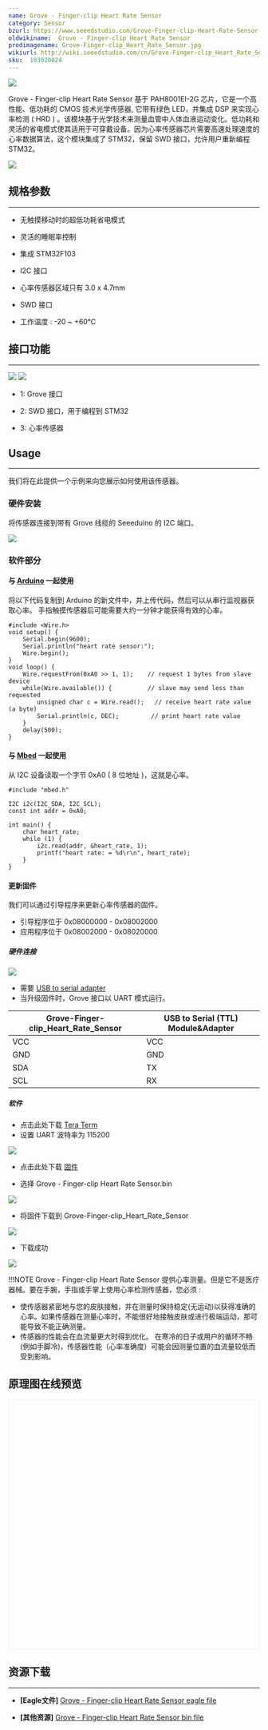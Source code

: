 ```yaml
---
name: Grove - Finger-clip Heart Rate Sensor
category: Sensor
bzurl: https://www.seeedstudio.com/Grove-Finger-clip-Heart-Rate-Sensor-p-2425.html
oldwikiname:  Grove - Finger-clip Heart Rate Sensor
prodimagename: Grove-Finger-clip_Heart_Rate_Sensor.jpg
wikiurl: http://wiki.seeedstudio.com/cn/Grove-Finger-clip_Heart_Rate_Sensor
sku:  103020024
---
```

![](https://github.com/SeeedDocument/Grove-Finger-clip_Heart_Rate_Sensor/raw/master/img/Grove-Finger-clip_Heart_Rate_Sensor.jpg)

Grove - Finger-clip Heart Rate Sensor 基于 PAH8001EI-2G 芯片，它是一个高性能、低功耗的 CMOS 技术光学传感器, 它带有绿色 LED，并集成 DSP 来实现心率检测 ( HRD ) 。该模块基于光学技术来测量血管中人体血液运动变化。低功耗和灵活的省电模式使其适用于可穿戴设备。因为心率传感器芯片需要高速处理速度的心率数据算法，这个模块集成了 STM32，保留 SWD 接口，允许用户重新编程 STM32。

[![](https://github.com/SeeedDocument/wiki_chinese/raw/master/docs/images/click_to_buy.PNG)](https://item.taobao.com/item.htm?spm=a1z10.3-c.w4002-11172317909.12.131f50acJy2zre&id=521666804721)

##  规格参数
---
*   无触摸移动时的超低功耗省电模式

*   灵活的睡眠率控制

*   集成 STM32F103

*   I2C 接口

*   心率传感器区域只有 3.0 x 4.7mm

*   SWD 接口

*   工作温度 : -20 ~ +60℃

##  接口功能
---
![](https://github.com/SeeedDocument/Grove-Finger-clip_Heart_Rate_Sensor/raw/master/img/Finger-clip_Heart_Rate_Sensor_TOP.jpg) ![](https://github.com/SeeedDocument/Grove-Finger-clip_Heart_Rate_Sensor/raw/master/img/Finger-clip_Heart_Rate_Sensor_Bottom.jpg)

*   1: Grove 接口

*   2: SWD 接口，用于编程到 STM32

*   3: 心率传感器

##  Usage
---
我们将在此提供一个示例来向您展示如何使用该传感器。

###  硬件安装

将传感器连接到带有 Grove 线缆的 Seeeduino 的 I2C 端口。

![](https://github.com/SeeedDocument/Grove-Finger-clip_Heart_Rate_Sensor/raw/master/img/Finger-clip_Heart_Rate_Sensor_Connect.jpg)

###  软件部分

####  与 [Arduino](/w/index.php?title=Arduino&amp;action=edit&amp;redlink=1 "Arduino&amp;action=edit&amp;redlink=1") 一起使用

将以下代码复制到 Arduino 的新文件中，并上传代码，然后可以从串行监视器获取心率。
手指触摸传感器后可能需要大约一分钟才能获得有效的心率。

```
#include <Wire.h>
void setup() {
    Serial.begin(9600);
    Serial.println("heart rate sensor:");
    Wire.begin();
}
void loop() {
    Wire.requestFrom(0xA0 >> 1, 1);    // request 1 bytes from slave device
    while(Wire.available()) {          // slave may send less than requested
        unsigned char c = Wire.read();   // receive heart rate value (a byte)
        Serial.println(c, DEC);         // print heart rate value
    }
    delay(500);
}
```

####  与 [Mbed](/w/index.php?title=Mbed&amp;action=edit&amp;redlink=1 "Mbed&amp;action=edit&amp;redlink=1") 一起使用

从 I2C 设备读取一个字节 0xA0 ( 8 位地址 )，这就是心率。
```
#include "mbed.h"

I2C i2c(I2C_SDA, I2C_SCL);
const int addr = 0xA0;

int main() {
    char heart_rate;
    while (1) {
        i2c.read(addr, &heart_rate, 1);
        printf("heart rate: = %d\r\n", heart_rate);
    }
}
```

####  更新固件

我们可以通过引导程序来更新心率传感器的固件。

*   引导程序位于 0x08000000 - 0x08002000
*   应用程序位于 0x08002000 - 0x08020000

##### 硬件连接


![](https://github.com/SeeedDocument/Grove-Finger-clip_Heart_Rate_Sensor/raw/master/img/Firmware_Connection.jpg)

*   需要 [USB to serial adapter](https://item.taobao.com/item.htm?spm=a1z10.3-c.w4002-11172317909.18.31c5fb41hVOABy&id=521795412710)
*   当升级固件时，Grove 接口以 UART 模式运行。

| Grove-Finger-clip_Heart_Rate_Sensor | USB to Serial (TTL) Module&Adapter |
|-------------------------------------|------------------------------------|
| VCC                                 | VCC                                |
| GND                                 | GND                                |
| SDA                                 | TX                                 |
| SCL                                 | RX                                 |

##### 软件

*   点击此处下载 [Tera Term](https://ttssh2.osdn.jp/index.html.en)
*   设置 UART 波特率为 115200

![](https://github.com/SeeedDocument/Grove-Finger-clip_Heart_Rate_Sensor/raw/master/img/BaudRate_Setting.png)

*   点击此处下载 [固件](ttps://github.com/SeeedDocument/Grove-Finger-clip_Heart_Rate_Sensor/raw/master/res/Grove-Finger-clip_Heart_Rate_Sensor_bin.zip)

*   选择 Grove - Finger-clip Heart Rate Sensor.bin

![](https://github.com/SeeedDocument/Grove-Finger-clip_Heart_Rate_Sensor/raw/master/img/Select_firmware.png)

*   将固件下载到 Grove-Finger-clip_Heart_Rate_Sensor

![](https://github.com/SeeedDocument/Grove-Finger-clip_Heart_Rate_Sensor/raw/master/img/Firmware_download.png)

*   下载成功

![](https://github.com/SeeedDocument/Grove-Finger-clip_Heart_Rate_Sensor/raw/master/img/Finish_Downloading.png)

!!!NOTE
    Grove - Finger-clip Heart Rate Sensor 提供心率测量。但是它不是医疗器械。要在手腕，手指或手掌上使用心率检测传感器，您必须 :
- 使传感器紧密地与您的皮肤接触，并在测量时保持稳定(无运动)以获得准确的心率。如果传感器在测量心率时，不能很好地接触皮肤或进行极端运动，那可能导致不能正确测量。
- 传感器的性能会在血流量更大时得到优化。 在寒冷的日子或用户的循环不畅(例如手脚冷)，传感器性能（心率准确度）可能会因测量位置的血流量较低而受到影响。


## 原理图在线预览


<div class="altium-ecad-viewer" data-project-src="https://github.com/SeeedDocument/Grove-Finger-clip_Heart_Rate_Sensor/raw/master/res/Grove-Finger-clip_Heart_Rate_Sensor_v1.0_sch_pcb.zip" style="border-radius: 0px 0px 4px 4px; height: 500px; border-style: solid; border-width: 1px; border-color: rgb(241, 241, 241); overflow: hidden; max-width: 1280px; max-height: 700px; box-sizing: border-box;" />
</div>


##  资源下载
---
*   **[Eagle文件]** [Grove - Finger-clip Heart Rate Sensor eagle file](https://github.com/SeeedDocument/Grove-Finger-clip_Heart_Rate_Sensor/raw/master/res/Grove-Finger-clip_Heart_Rate_Sensor_v1.0_sch_pcb.zip)

*   **[其他资源]** [Grove - Finger-clip Heart Rate Sensor bin file](https://github.com/SeeedDocument/Grove-Finger-clip_Heart_Rate_Sensor/raw/master/res/Grove-Finger-clip_Heart_Rate_Sensor_bin.zip)
